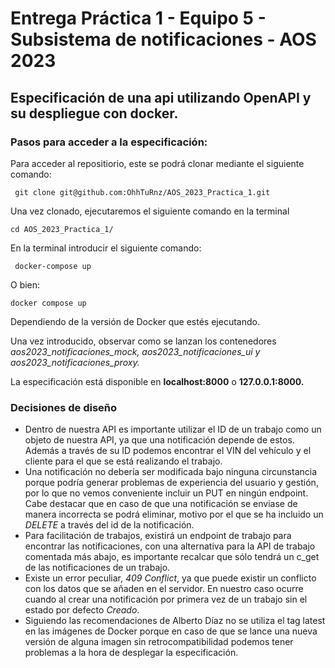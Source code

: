 # Entrega Práctica 1 - Equipo 5 - Subsistema de notificaciones - AOS 2023
## Especificación de una api utilizando OpenAPI y su despliegue con docker.

### Pasos para acceder a la especificación:

Para acceder al repositiorio, este se podrá clonar mediante el siguiente comando:

     git clone git@github.com:OhhTuRnz/AOS_2023_Practica_1.git
     
Una vez clonado, ejecutaremos el siguiente comando en la terminal

    cd AOS_2023_Practica_1/

En la terminal introducir el siguiente comando:

     docker-compose up 
     
O bien:

    docker compose up
    
Dependiendo de la versión de Docker que estés ejecutando.

Una vez introducido, observar como se lanzan los contenedores *aos2023\_notificaciones\_mock, aos2023\_notificaciones\_ui y aos2023\_notificaciones\_proxy.*

La especificación está disponible en **localhost:8000** o **127.0.0.1:8000.**


### Decisiones de diseño

- Dentro de nuestra API es importante utilizar el ID de un trabajo como un objeto de nuestra API, ya que una notificación depende de estos. Además a través de su ID podemos encontrar el VIN del vehículo y el cliente para el que se está realizando el trabajo. 
- Una notificación no debería ser modificada bajo ninguna circunstancia porque podría generar problemas de experiencia del usuario y gestión, por lo que no vemos conveniente incluir un PUT en ningún endpoint. Cabe destacar que en caso de que una notificación se enviase de manera incorrecta se podrá eliminar, motivo por el que se ha incluido un *DELETE* a través del id de la notificación.
- Para facilitación de trabajos, existirá un endpoint de trabajo para encontrar las notificaciones, con una alternativa para la API de trabajo comentada más abajo, es importante recalcar que sólo tendrá un c_get de las notificaciones de un trabajo.
- Existe un error peculiar, *409 Conflict*, ya que puede existir un conflicto con los datos que se añaden en el servidor. En nuestro caso ocurre cuando al  crear una notificación por primera vez de un trabajo sin el estado por defecto *Creado*.
- Siguiendo las recomendaciones de Alberto Díaz no se utiliza el tag latest en las imágenes de Docker porque en caso de que se lance una nueva versión de alguna imagen sin retrocompatibilidad podemos tener problemas a la hora de desplegar la especificación.


